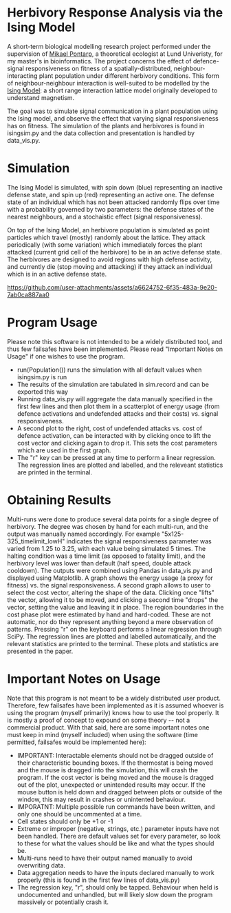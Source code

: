 # Herbivory Response Analysis via the Ising Model
A short-term biological modelling research project performed under the supervision of [Mikael Pontarp](https://portal.research.lu.se/en/persons/mikael-pontarp), a theoretical ecologist at Lund Univeristy, for my master's in bioinformatics. The project concerns the effect of defence-signal responsiveness on fitness of a spatially-distributed, neighbour-interacting plant population under different herbivory conditions. This form of neighbour-neighbour interaction is well-suited to be modelled by the [Ising Model](https://en.wikipedia.org/wiki/Ising_model): a short range interaction lattice model originally developed to understand magnetism.

The goal was to simulate signal communication in a plant population using the Ising model, and observe the effect that varying signal responsiveness has on fitness. The simulation of the plants and herbivores is found in isingsim.py and the data collection and presentation is handled by data_vis.py.

# Simulation
The Ising Model is simulated, with spin down (blue) representing an inactive defense state, and spin up (red) representing an active one. The defense state of an individual which has not been attacked randomly flips over time with a probability governed by two parameters: the defense states of the nearest neighbours, and a stochaistic effect (signal responsiveness).

On top of the Ising Model, an herbivore population is simulated as point particles which travel (mostly) randomly about the lattice. They attack periodically (with some variation) which immediately forces the plant attacked (current grid cell of the herbivore) to be in an active defense state. The herbivores are designed to avoid regions with high defense activity, and currently die (stop moving and attacking) if they attack an individual which is in an active defense state.

https://github.com/user-attachments/assets/a6624752-6f35-483a-9e20-7ab0ca887aa0

# Program Usage
Please note this software is not intended to be a widely distributed tool, and thus few failsafes have been implemented. Please read "Important Notes on Usage" if one wishes to use the program.
- run(Population()) runs the simulation with all default values when isingsim.py is run
- The results of the simulation are tabulated in sim.record and can be exported this way
- Running data_vis.py will aggregate the data manually specified in the first few lines and then plot them in a scatterplot of energy usage (from defence activations and undefended attacks and their costs) vs. signal responsiveness.
- A second plot to the right, cost of undefended attacks vs. cost of defence activation, can be interacted with by clicking once to lift the cost vector and clicking again to drop it. This sets the cost parameters which are used in the first graph.
- The "r" key can be pressed at any time to perform a linear regression. The regression lines are plotted and labelled, and the releveant statistics are printed in the terminal.

# Obtaining Results
Multi-runs were done to produce several data points for a single degree of herbivory. The degree was chosen by hand for each multi-run, and the output was manually named accordingly. For example "5x125-325_timelimit_lowH" indicates the signal responsiveness parameter was varied from 1.25 to 3.25, with each value being simulated 5 times. The halting condition was a time limit (as opposed to fatality limit), and the herbivory level was lower than default (half speed, double attack cooldown). The outputs were combined using Pandas in data_vis.py and displayed using Matplotlib. A graph shows the energy usage (a proxy for fitness) vs. the signal responsiveness. A second graph allows to user to select the cost vector, altering the shape of the data. Clicking once "lifts" the vector, allowing it to be moved, and clicking a second time "drops" the vector, setting the value and leaving it in place. The region boundaries in the cost phase plot were estimated by hand and hard-coded. These are not automatic, nor do they represent anything beyond a mere observation of patterns. Pressing "r" on the keyboard performs a linear regression through SciPy. The regression lines are plotted and labelled automatically, and the relevant statistics are printed to the terminal. These plots and statistics are presented in the paper.

# Important Notes on Usage
Note that this program is not meant to be a widely distributed user product. Therefore, few failsafes have been implemented as it is assumed whoever is using the program (myself primarily) knows how to use the tool properly. It is mostly a proof of concept to expound on some theory -- not a commercial product. With that said, here are some important notes one must keep in mind (myself included) when using the software (time permitted, failsafes would be implemented here):
- IMPORTANT: Interactable elements should not be dragged outside of their characteristic bounding boxes. If the thermostat is being moved and the mouse is dragged into the simulation, this will crash the program. If the cost vector is being moved and the mouse is dragged out of the plot, unexpected or unintended results may occur. If the mouse button is held down and dragged between plots or outside of the window, this may result in crashes or unintented behaviour.
- IMPORATNT: Multiple possible run commands have been written, and only one should be uncommented at a time.
- Cell states should only be +1 or -1
- Extreme or improper (negative, strings, etc.) parameter inputs have not been handled. There are default values set for every parameter, so look to these for what the values should be like and what the types should be.
- Multi-runs need to have their output named manually to avoid overwriting data.
- Data aggregation needs to have the inputs declared manually to work properly (this is found in the first few lines of data_vis.py)
- The regression key, "r", should only be tapped. Behaviour when held is undocumented and unhandled, but will likely slow down the program massively or potentially crash it.